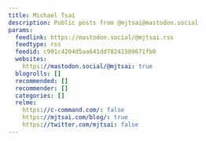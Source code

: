 ```yaml
---
title: Michael Tsai
description: Public posts from @mjtsai@mastodon.social
params:
  feedlink: https://mastodon.social/@mjtsai.rss
  feedtype: rss
  feedid: c991c4204d5aa641dd78241509671fb0
  websites:
    https://mastodon.social/@mjtsai: true
  blogrolls: []
  recommended: []
  recommender: []
  categories: []
  relme:
    https://c-command.com/: false
    https://mjtsai.com/blog/: true
    https://twitter.com/mjtsai: false
---
```

